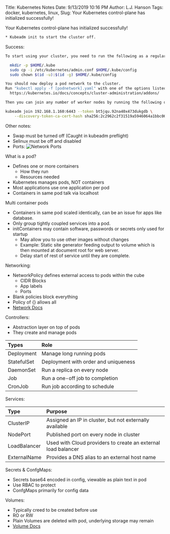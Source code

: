 Title: Kubernetes Notes
Date: 9/13/2019 10:16 PM
Author: L.J. Hanson
Tags: docker, kubernetes, linux, 
Slug: Your Kubernetes control-plane has initialized successfully!

Your Kubernetes control-plane has initialized successfully!
```bash
* Kubeadm init to start the cluster off.
```

Success:
```bash
To start using your cluster, you need to run the following as a regular user:

  mkdir -p $HOME/.kube
  sudo cp -i /etc/kubernetes/admin.conf $HOME/.kube/config
  sudo chown $(id -u):$(id -g) $HOME/.kube/config

You should now deploy a pod network to the cluster.
Run "kubectl apply -f [podnetwork].yaml" with one of the options listed at:
  https://kubernetes.io/docs/concepts/cluster-administration/addons/

Then you can join any number of worker nodes by running the following on each as root:

kubeadm join 192.168.1.160:6443 --token bt5jqu.92na40x473dukgdb \
    --discovery-token-ca-cert-hash sha256:2c2962c2f31519a5946064a1bbc0671367d4dd9630715ecfb2c71dfd1d4eed28
```
Other notes:
* Swap must be turned off (Caught in kubeadm preflight)
* Selinux must be off and disabled
* Ports:
![Network Ports](https://i.stack.imgur.com/GY4ae.png)


What is a pod?
* Defines one or more containers
  * How they run
  * Resources needed
* Kubernetes manages pods, NOT containers
* Most applications use one application per pod
* Containers in same pod talk via localhost 

Multi container pods
* Containers in same pod scaled identically, can be an issue for apps like database.
* Only group tightly coupled services into a pod.
* initContainers may contain software, passwords or secrets only used for startup
  * May allow you to use other images without changes
  * Example: Static site generator feeding output to volume which is then mounted at document root for web server.
  * Delay start of rest of service until they are complete.
  
Networking:

* NetworkPolicy defines external access to pods within the cube
  * CIDR Blocks
  * App labels
  * Ports
* Blank policies block everything
* Policy of {} allows all
* [Network Docs](https://kubernetes.io/docs/concepts/services-networking/network-policies/)

Controllers:

* Abstraction layer on top of pods
* They create and manage pods

|Types|Role|
|:---|:---|
|Deployment|Manage long running pods|
|StatefulSet| Deployment with order and uniqueness|
|DaemonSet|Run a replica on every node|
|Job|Run a one-off job to completion|
|CronJob|Run job according to schedule|

Services:

| Type | Purpose |
|:---|:---|
|ClusterIP | Assigned an IP in cluster, but not externally available |
| NodePort | Published port on every node in cluster |
| LoadBalancer | Used with Cloud providers to create an external load balancer|
| ExternalName | Provides a DNS alias to an external host name |

Secrets & ConfgMaps:
* Secrets base64 encoded in config, viewable as plain text in pod
* Use RBAC to protect
* ConfgMaps primarily for config data

Volumes:
* Typically creed to be created before use
* RO or RW
* Plain Volumes are deleted with pod, underlying storage may remain
* [Volume Docs](https://kubernetes.io/docs/concepts/storage/volumes/)
